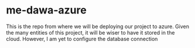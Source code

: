 # me-dawa-azure
This is the repo from where we will be deploying our project to azure.
Given the many entities of this project, it will be wiser to have it stored in the cloud.
However, I am yet to configure the database connection
